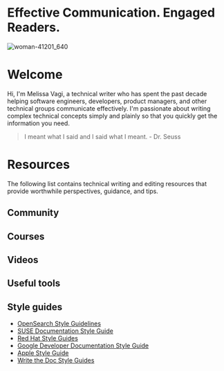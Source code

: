 # Effective Communication. Engaged Readers.

![woman-41201_640](https://user-images.githubusercontent.com/105296784/210022334-f40e6822-64cb-43da-b488-eb4972472286.png)

# Welcome

Hi, I'm Melissa Vagi, a technical writer who has spent the past decade helping software engineers, developers, product managers, and other technical groups communicate effectively. I'm passionate about writing complex technical concepts simply and plainly so that you quickly get the information you need.

> I meant what I said and I said what I meant. - Dr. Seuss

# Resources

The following list contains technical writing and editing resources that provide worthwhile perspectives, guidance, and tips.

## Community

## Courses

## Videos

## Useful tools

## Style guides

- [OpenSearch Style Guidelines](https://github.com/opensearch-project/documentation-website/blob/main/STYLE_GUIDE.md)
- [SUSE Documentation Style Guide](https://github.com/SUSE/doc-styleguide)
- [Red Hat Style Guides](https://redhat-documentation.github.io/supplementary-style-guide/)
- [Google Developer Documentation Style Guide](https://developers.google.com/style)
- [Apple Style Guide](https://support.apple.com/guide/applestyleguide/welcome/web)
- [Write the Doc Style Guides](https://www.writethedocs.org/guide/writing/style-guides/)
